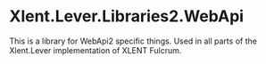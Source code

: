 # Xlent.Lever.Libraries2.WebApi
This is a library for WebApi2 specific things. Used in all parts of the Xlent.Lever implementation of XLENT Fulcrum.
